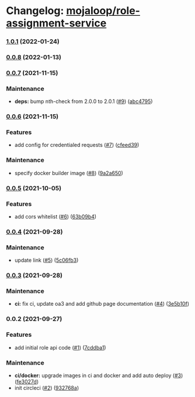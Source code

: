 # Changelog: [mojaloop/role-assignment-service](https://github.com/mojaloop/role-assignment-service)
### [1.0.1](https://github.com/mojaloop/role-assignment-service/compare/v0.0.8...v1.0.1) (2022-01-24)

### [0.0.8](https://github.com/mojaloop/role-assignment-service/compare/v0.0.7...v0.0.8) (2022-01-13)

### [0.0.7](https://github.com/mojaloop/role-assignment-service/compare/v0.0.6...v0.0.7) (2021-11-15)


### Maintenance

* **deps:** bump nth-check from 2.0.0 to 2.0.1 ([#9](https://github.com/mojaloop/role-assignment-service/issues/9)) ([abc4795](https://github.com/mojaloop/role-assignment-service/commit/abc4795b3132fade994d03df8014769cb45265aa))

### [0.0.6](https://github.com/mojaloop/role-assignment-service/compare/v0.0.5...v0.0.6) (2021-11-15)


### Features

* add config for credentialed requests ([#7](https://github.com/mojaloop/role-assignment-service/issues/7)) ([cfeed39](https://github.com/mojaloop/role-assignment-service/commit/cfeed39693eb0cd91124cf0cf831c5732f026142))


### Maintenance

* specify docker builder image ([#8](https://github.com/mojaloop/role-assignment-service/issues/8)) ([9a2a650](https://github.com/mojaloop/role-assignment-service/commit/9a2a65010e0151d63c1e8c0e35298fdc3c838490))

### [0.0.5](https://github.com/mojaloop/role-assignment-service/compare/v0.0.4...v0.0.5) (2021-10-05)


### Features

* add cors whitelist ([#6](https://github.com/mojaloop/role-assignment-service/issues/6)) ([63b09b4](https://github.com/mojaloop/role-assignment-service/commit/63b09b4f112aaf98e31580e43d6eb96fd1a9400d))

### [0.0.4](https://github.com/mojaloop/role-assignment-service/compare/v0.0.3...v0.0.4) (2021-09-28)


### Maintenance

* update link ([#5](https://github.com/mojaloop/role-assignment-service/issues/5)) ([5c06fb3](https://github.com/mojaloop/role-assignment-service/commit/5c06fb3b9d19f40d893ab582c3aad95eca76c529))

### [0.0.3](https://github.com/mojaloop/role-assignment-service/compare/v0.0.2...v0.0.3) (2021-09-28)


### Maintenance

* **ci:** fix ci, update oa3 and add github page documentation ([#4](https://github.com/mojaloop/role-assignment-service/issues/4)) ([3e5b10f](https://github.com/mojaloop/role-assignment-service/commit/3e5b10f8f757e6ed29a4e1b20710611abba3c2a5))

### 0.0.2 (2021-09-27)


### Features

* add initial role api code ([#1](https://github.com/mojaloop/role-assignment-service/issues/1)) ([7cddba1](https://github.com/mojaloop/role-assignment-service/commit/7cddba1d3bbba390fbff1483b046dbfd9211c87b))


### Maintenance

* **ci/docker:** upgrade images in ci and docker and add auto deploy ([#3](https://github.com/mojaloop/role-assignment-service/issues/3)) ([fe3027d](https://github.com/mojaloop/role-assignment-service/commit/fe3027d68095cd5f8273979641ee74dab703de27))
* init circleci ([#2](https://github.com/mojaloop/role-assignment-service/issues/2)) ([932768a](https://github.com/mojaloop/role-assignment-service/commit/932768aae28c00fc017a873576953edce63708e5))
